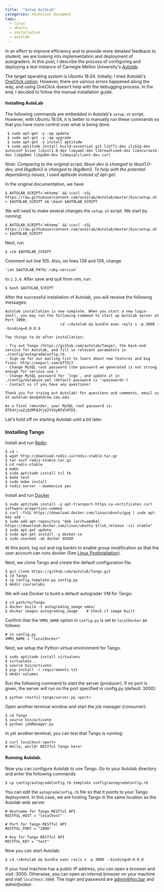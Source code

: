 ```yaml
---
title:  "Setup AutoLab"
categories: technical document
tags:
  - linux
  - ubuntu
  - installation
  - autolab
---
```



In an effort to improve efficiency and to provide more detailed feedback to student,
we are looking into implementation and deployment of autograders. In this post, I describe
the process of configuring and deploying a test instance of Carnegie Mellon University's
[Autolab](http://www.autolabproject.com/).

The target operating system is Ubuntu 18.04. Initially, I tried Autolab's
[OneClick option](https://autolab.github.io/docs/one-click/). However, there are various errors
happened along the way, and using OneClick doesn't help with the debugging process. In the end,
I decided to follow the manual installation guide.

#### Installing AutoLab

The following commands are embedded in Autolab's `setup.sh` script. However, with Ubuntu 18.04, it
is better to manually run these commands so that you have more control over what is being done.

```
 $ sudo apt-get -y -qq update
 $ sudo apt-get -y -qq upgrade
 $ sudo apt-get -y install aptitude
 $ sudo aptitude install build-essential git libffi-dev zlib1g-dev autoconf bison libssl1.0-dev libyaml-dev libreadline6-dev libncurses5-dev libgdbm5 libgdbm-dev libmysqlclient-dev curl
```

*Note: Comparing to the original script, libssl-dev is changed to libssl1.0-dev, and libgdbm3 is changed to
libgdbm5. To help with the potential dependency issues, I used aptitude instead of apt-get.*

In the original documentation, we have

```
$ AUTOLAB_SCRIPT=`mktemp` && \curl -sSL https://raw.githubusercontent.com/autolab/Autolab/master/bin/setup.sh > $AUTOLAB_SCRIPT && \bash $AUTOLAB_SCRIPT
```

We will need to make several changes the `setup.sh` script. We start by running:

```
$ AUTOLAB_SCRIPT=`mktemp` && \curl -sSL https://raw.githubusercontent.com/autolab/Autolab/master/bin/setup.sh > $AUTOLAB_SCRIPT
```

Next, run

```
$ vim $AUTOLAB_SCRIPT
```

Comment out line 105. Also, on lines 138 and 139, change

```
`cat $AUTOLAB_PATH/.ruby-version`
```

to `2.3.0`. After save and quit from vim, run:

```
$ bash $AUTOLAB_SCRIPT
```

After the successful installation of Autolab, you will receive the following messages:

```
Autolab installation is now complete. When you start a new login-shell, you may run the following command to start up Autolab server at Port 3000:
                         cd ~/Autolab && bundle exec rails s -p 3000 --binding=0.0.0.0

Top things to do after installation:

- Try out Tango (https://github.com/autolab/Tango), the back-end service for Autolab, and fill in relevant parameters in ./config/autogradeConfig.rb
- Sign up for our mailing list to learn about new features and bug fixes: http://eepurl.com/bTTOiT
- Change MySQL root password (the password we generated is not strong enough for serious use.)
- Change MySQL password for `lngo`, and update it in ./config/database.yml (default password is '<password>')
- Contact us if you have any questions!

Thank you for trying out Autolab! For questions and comments, email us at autolab-dev@andrew.cmu.edu.

As a final reminder, your MySQL root password is: OTE4YjcwZjQ2MTA3YjU2Y2UyNTdlMTE5.
```

Let's hold off on starting Autolab until a bit later.


### Installing Tango


Install and run [Redis](https://redis.io/topics/quickstart):

```
$ cd ~
$ wget http://download.redis.io/redis-stable.tar.gz
$ tar xvzf redis-stable.tar.gz
$ cd redis-stable
$ make
$ sudo aptitude install tcl tk
$ make test
$ sudo make install
$ redis-server --daemonize yes
```

Install and run [Docker](https://docs.docker.com/install/linux/docker-ce/ubuntu/#install-docker-ce-1)

```
$ sudo aptitude install -y apt-transport-https ca-certificates curl software-properties-common
$ curl -fsSL https://download.docker.com/linux/ubuntu/gpg | sudo apt-key add -
$ sudo add-apt-repository "deb [arch=amd64] https://download.docker.com/linux/ubuntu $(lsb_release -cs) stable"
$ sudo apt-get update
$ sudo apt-get install -y docker-ce
$ sudo usermod -aG docker $USER
```
At this point, log out and log backin to enable group modification so that the user account can runs docker (See
[Linux Postintallation](https://docs.docker.com/install/linux/linux-postinstall/)).

Next, we clone Tango and create the default configuration file.

```
$ git clone https://github.com/autolab/Tango.git
$ cd Tango
$ cp config.template.py config.py
$ mkdir courselabs
```

We will use Docker to build a default autograder VM for Tango:

```
$ cd path/to/Tango
$ docker build -t autograding_image vmms/
$ docker images autograding_image    # Check if image built
```

Confirm that the `VMMS_NAME` option in `config.py` is set to `localDocker` as follows:

```{python}
# in config.py
VMMS_NAME = "localDocker"
```

Next, we setup the Python virtual environment for Tango.

```
$ sudo aptitude install virtualenv
$ virtualenv .
$ source bin/activate
$ pip install -r requirements.txt
$ mkdir volumes
```

Run the following command to start the server (producer). If no port is given, the server will run on the port specified in config.py (default: 3000):

```
$ python restful-tango/server.py <port>
```
Open another terminal window and start the job manager (consumer):


```
$ cd Tango
$ source bin/activate
$ python jobManager.py
```

In yet another terminal, you can test that Tango is running:

```
$ curl localhost:<port>
# Hello, world! RESTful Tango here!
```

#### Running Autolab.

Now you can configure Autolab to use Tango. Go to your Autolab directory and enter the following commands:

```
$ cp config/autogradeConfig.rb.template config/autogradeConfig.rb
```

You can edit the `autogradeConfig.rb` file so that it points to your Tango deployment. In this case,
we are hosting Tango in the same location as the Autolab web server.

```
# Hostname for Tango RESTful API
RESTFUL_HOST = "localhost"

# Port for Tango RESTful API
RESTFUL_PORT = "2000"

# Key for Tango RESTful API
RESTFUL_KEY = "test"
```

Now you can start Autolab:

```
$ cd ~/Autolab && bundle exec rails s -p 3000 --binding=0.0.0.0
```

If your host machine has a public IP address, you can open a browser and visit <IP address>:3000. Otherwise, you can open an internal browser on your machine and visit `localhost:3000`. The login and password are admin@foo.bar and *adminfoobar*.
